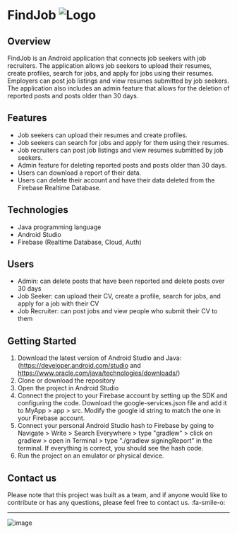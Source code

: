 # FindJob ![Logo](https://user-images.githubusercontent.com/81467919/212495499-67b607ea-5d6c-4fc8-a099-236f6b7f4ca7.png)
## Overview
FindJob is an Android application that connects job seekers with job recruiters. The application allows job seekers to upload their resumes, create profiles, search for jobs, and apply for jobs using their resumes. Employers can post job listings and view resumes submitted by job seekers. The application also includes an admin feature that allows for the deletion of reported posts and posts older than 30 days.

## Features
- Job seekers can upload their resumes and create profiles.
- Job seekers can search for jobs and apply for them using their resumes.
- Job recruiters can post job listings and view resumes submitted by job seekers.
- Admin feature for deleting reported posts and posts older than 30 days.
- Users can download a report of their data.
- Users can delete their account and have their data deleted from the Firebase Realtime Database.
##  Technologies
- Java programming language
- Android Studio
- Firebase (Realtime Database, Cloud, Auth)
## Users
- Admin: can delete posts that have been reported and delete posts over 30 days
- Job Seeker: can upload their CV, create a profile, search for jobs, and apply for a job with their CV
- Job Recruiter: can post jobs and view people who submit their CV to them
## Getting Started
1. Download the latest version of Android Studio and Java: 
(https://developer.android.com/studio 
and 
https://www.oracle.com/java/technologies/downloads/)
2. Clone or download the repository
3. Open the project in Android Studio
4. Connect the project to your Firebase account by setting up the SDK and configuring the code. Download the google-services.json file and add it to MyApp > app > src. Modify the google id string to match the one in your Firebase account.
5. Connect your personal Android Studio hash to Firebase by going to Navigate > Write > Search Everywhere > type "gradlew" > click on gradlew > open in Terminal > type "./gradlew signingReport" in the terminal. If everything is correct, you should see the hash code.
6. Run the project on an emulator or physical device.

## Contact us
Please note that this project was built as a team, and if anyone would like to contribute or has any questions, please feel free to contact us.  :fa-smile-o:


------------
![image](https://user-images.githubusercontent.com/81467919/212494505-2b2fd625-db0a-4feb-a14b-e3daa5232447.png)


